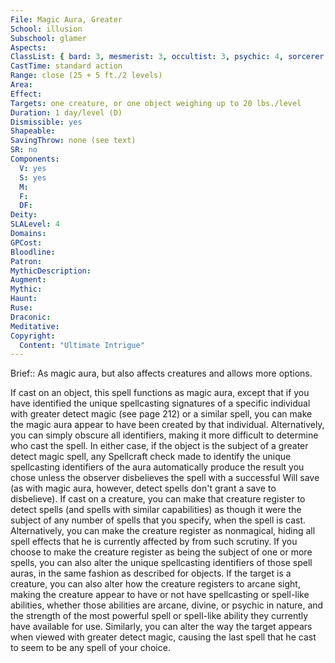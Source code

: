```yaml
---
File: Magic Aura, Greater
School: illusion
Subschool: glamer
Aspects: 
ClassList: { bard: 3, mesmerist: 3, occultist: 3, psychic: 4, sorcerer: 4, wizard: 4 }
CastTime: standard action
Range: close (25 + 5 ft./2 levels)
Area: 
Effect: 
Targets: one creature, or one object weighing up to 20 lbs./level
Duration: 1 day/level (D)
Dismissible: yes
Shapeable: 
SavingThrow: none (see text)
SR: no
Components:
  V: yes
  S: yes
  M: 
  F: 
  DF: 
Deity: 
SLALevel: 4
Domains: 
GPCost: 
Bloodline: 
Patron: 
MythicDescription: 
Augment: 
Mythic: 
Haunt: 
Ruse: 
Draconic: 
Meditative: 
Copyright:
  Content: "Ultimate Intrigue"
---
```

Brief:: As magic aura, but also affects creatures and allows more options.

If cast on an object, this spell functions as magic aura, except that if you have identified the unique spellcasting signatures of a specific individual with greater detect magic (see page 212) or a similar spell, you can make the magic aura appear to have been created by that individual. Alternatively, you can simply obscure all identifiers, making it more difficult to determine who cast the spell. In either case, if the object is the subject of a greater detect magic spell, any Spellcraft check made to identify the unique spellcasting identifiers of the aura automatically produce the  result you chose unless the observer disbelieves the spell with a successful Will save (as with magic aura, however, detect spells don't grant a save to disbelieve).  If cast on a creature, you can make that creature register to detect spells (and spells with similar capabilities) as though it were the subject of any number of spells that you specify, when the spell is cast. Alternatively, you can make the creature register as nonmagical, hiding all spell effects that he is currently affected by from such scrutiny. If you choose to make the creature register as being the subject of one or more spells, you can also alter the unique spellcasting identifiers of those spell auras, in the same fashion as described for objects.  If the target is a creature, you can also alter how the creature registers to arcane sight, making the creature appear to have or not have spellcasting or spell-like abilities, whether those abilities are arcane, divine, or psychic in nature, and the strength of the most powerful spell or spell-like ability they currently have available for use. Similarly, you can alter the way the target appears when viewed with greater detect magic, causing the last spell that he cast to seem to be any spell of your choice.
